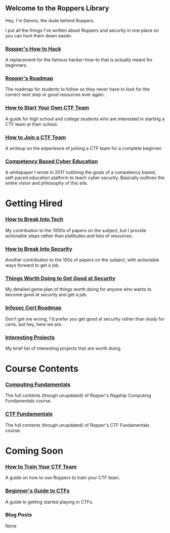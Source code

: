 ## Welcome to the Roppers Library

Hey, I'm Dennis, the dude behind Roppers. 

I put all the things I've written about Roppers and security in one place so you can hunt them down easier. 

### [Ropper's How to Hack](https://www.hoppersroppers.org/howtohack/)
A replacement for the famous hacker-how-to that is actually meant for beginners.

### [Ropper's Roadmap](https://www.hoppersroppers.org/roadmap/)
The roadmap for students to follow so they never have to look for the correct next step or good resources ever again.

### [How to Start Your Own CTF Team](/startCTFteam.md)
A guide for high school and college students who are interested in starting a CTF team at their school.

### [How to Join a CTF Team](/joinCTFteam.md)
A writeup on the experience of joining a CTF team for a complete beginner.

### [Competency Based Cyber Education](/competencyBasedEdu.md)
A whitepaper I wrote in 2017 outlining the goals of a competency based, self-paced education platform to teach cyber security. Basically outlines the entire vision and philosophy of this site.

# Getting Hired 

### [How to Break Into Tech](/breakIntoTech.md)
My contribution to the 1000s of papers on the subject, but I provide actionable steps rather than platitudes and lists of resources.

### [How to Break Into Security](/breakIntoSecurity.md)
Another contribution to the 100s of papers on the subject, with actionable ways forward to get a job.

### [Things Worth Doing to Get Good at Security](/thingsWorthDoing.md)
My detailed game plan of things worth doing for anyone who wants to become good at security and get a job.

### [Infosec Cert Roadmap](/infosecCertRoadmap.md)
Don't get me wrong, I'd prefer you get good at security rather than study for certs, but hey, here we are.

### [Interesting Projects](/interestingProjects.md)
My brief list of interesting projects that are worth doing.

# Course Contents

### [Computing Fundamentals](https://www.hoppersroppers.org/fundamentals/)
The full contents (though unupdated) of Ropper's flagship Computing Fundamentals course.

### [CTF Fundamentals](https://www.hoppersroppers.org/ctf/)
The full contents (though unupdated) of Ropper's CTF Fundamentals course.


# Coming Soon

### [How to Train Your CTF Team](/trainCTFteam.md)
A guide on how to use Roppers to train your CTF team.

### [Beginner's Guide to CTFs](/learnCTF.md)
A guide to getting started playing in CTFs. 

### Blog Posts

None










